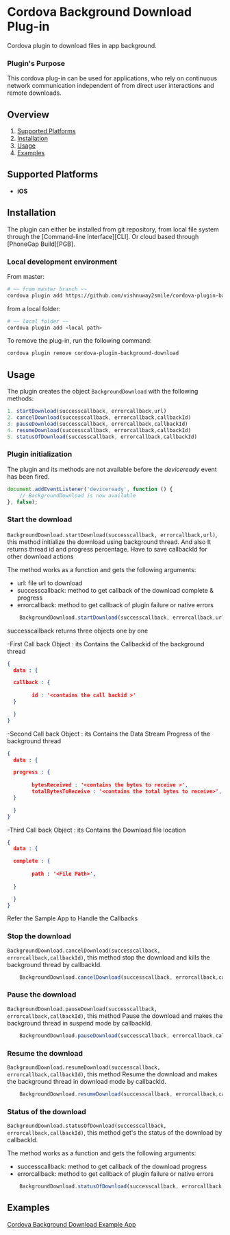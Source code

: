 Cordova Background Download Plug-in
===================================

Cordova plugin to download files in app background.

### Plugin's Purpose
This cordova plug-in can be used for applications, who rely on continuous network communication independent of from direct user interactions and remote downloads.

## Overview
1. [Supported Platforms](#supported-platforms)
2. [Installation](#installation)
3. [Usage](#usage)
4. [Examples](#examples)

## Supported Platforms
- __iOS__


## Installation
The plugin can either be installed from git repository, from local file system through the [Command-line Interface][CLI]. Or cloud based through [PhoneGap Build][PGB].

### Local development environment
From master:
```bash
# ~~ from master branch ~~
cordova plugin add https://github.com/vishnuway2smile/cordova-plugin-background-download.git
```
from a local folder:
```bash
# ~~ local folder ~~
cordova plugin add <local path>
```

To remove the plug-in, run the following command:
```bash
cordova plugin remove cordova-plugin-background-download
```


## Usage
The plugin creates the object `BackgroundDownload` with  the following methods:

```javascript
1. startDownload(successcallback, errorcallback,url)
2. cancelDownload(successcallback, errorcallback,callbackId)
3. pauseDownload(successcallback, errorcallback,callbackId)
4. resumeDownload(successcallback, errorcallback,callbackId)
5. statusOfDownload(successcallback, errorcallback,callbackId)
```
### Plugin initialization
The plugin and its methods are not available before the *deviceready* event has been fired.

```javascript
document.addEventListener('deviceready', function () {
    // BackgroundDownload is now available
}, false);
```

### Start the download

 `BackgroundDownload.startDownload(successcallback, errorcallback,url)`, this method initialize the download using background thread. And also It returns thread id and progress percentage. Have to save callbackId for other download actions 
 
The method works as a function and gets the following arguments:
 - url: file url to download
 - successcallback: method to get callback of the download complete & progress
 - errorcallback: method to get callback of plugin failure or native errors
  
```javascript
    BackgroundDownload.startDownload(successcallback, errorcallback,url);
```

successcallback returns three objects one by one 

-First Call back Object : its Contains the Callbackid of the background thread 

```json
{
  data : {

  callback : {
        
        id : '<contains the call backid >'   
  }

  }  
}

```
-Second Call back Object : its Contains the Data Stream Progress of the background thread 

```json
{
  data : {

  progress : {
        
        bytesReceived : '<contains the bytes to receive >',
        totalBytesToReceive : '<contains the total bytes to receive>',
  }

  }  
}

```

-Third Call back Object : its Contains the Download file location 

```json
{
  data : {

  complete : {
        
        path : '<File Path>',
     
  }

  }  
}

```

Refer the Sample App to Handle the Callbacks


### Stop the download

 `BackgroundDownload.cancelDownload(successcallback, errorcallback,callbackId)`, this method stop the download and kills the background thread by callbackId.

```javascript
    BackgroundDownload.cancelDownload(successcallback, errorcallback,callbackId);
```


### Pause the download

 `BackgroundDownload.pauseDownload(successcallback, errorcallback,callbackId)`, this method Pause the download and makes the  background thread in suspend mode by callbackId.

```javascript
    BackgroundDownload.pauseDownload(successcallback, errorcallback,callbackId);
```

### Resume the download

 `BackgroundDownload.resumeDownload(successcallback, errorcallback,callbackId)`, this method Resume the download and makes the background thread in download mode by callbackId.

```javascript
    BackgroundDownload.resumeDownload(successcallback, errorcallback,callbackId);
```

### Status of the download

 `BackgroundDownload.statusOfDownload(successcallback, errorcallback,callbackId)`, this method get's the status of the download by callbackId.
 
 The method works as a function and gets the following arguments:
 - successcallback: method to get callback of the download progress
 - errorcallback: method to get callback of plugin failure or native errors
  
```javascript
    BackgroundDownload.statusOfDownload(successcallback, errorcallback,callbackId);
```    
## Examples 

[Cordova Background Download Example App](https://github.com/vishnuway2smile/backgroundDownloadPlugin)
   




